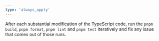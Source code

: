 ```yaml
---
type: 'always_apply'
---
```


After each substantial modification of the TypeScript code, run the `pnpm build`, `pnpm format`, `pnpm lint` and `pnpm test` iteratively and fix any issue that comes out of those runs.
